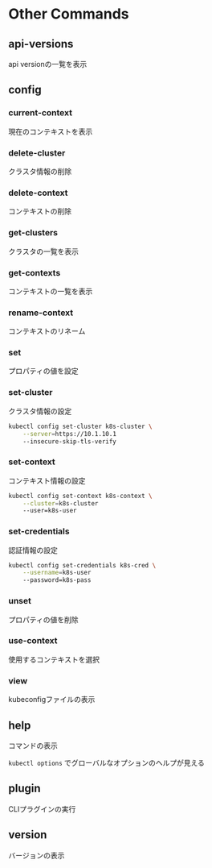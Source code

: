 
# Other Commands

## api-versions

api versionの一覧を表示

## config

### current-context

現在のコンテキストを表示

### delete-cluster

クラスタ情報の削除

### delete-context

コンテキストの削除

### get-clusters

クラスタの一覧を表示

### get-contexts

コンテキストの一覧を表示

### rename-context

コンテキストのリネーム

### set

プロパティの値を設定

### set-cluster

クラスタ情報の設定

```bash
kubectl config set-cluster k8s-cluster \
    --server=https://10.1.10.1
    --insecure-skip-tls-verify
```

### set-context

コンテキスト情報の設定

```bash
kubectl config set-context k8s-context \
    --cluster=k8s-cluster
    --user=k8s-user
```

### set-credentials

認証情報の設定

```bash
kubectl config set-credentials k8s-cred \
    --username=k8s-user
    --password=k8s-pass
```

### unset

プロパティの値を削除

### use-context

使用するコンテキストを選択

### view

kubeconfigファイルの表示

## help

コマンドの表示

`kubectl options` でグローバルなオプションのヘルプが見える

## plugin

CLIプラグインの実行

## version

バージョンの表示